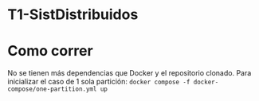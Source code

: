 # T1-SistDistribuidos

# Como correr
No se tienen más dependencias que Docker y el repositorio clonado. Para inicializar el caso de 1 sola partición:
```docker compose -f docker-compose/one-partition.yml up```
